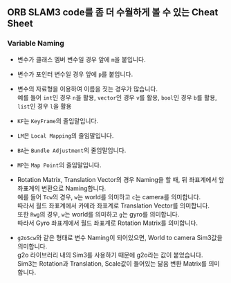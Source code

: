 ## ORB SLAM3 code를 좀 더 수월하게 볼 수 있는 Cheat Sheet  

### Variable Naming  

- 변수가 클래스 멤버 변수일 경우 앞에 `m`을 붙입니다.  
- 변수가 포인터 변수일 경우 앞에 `p`를 붙입니다.  
- 변수의 자료형을 이용하여 이름을 짓는 경우가 많습니다.  
  예를 들어 `int`인 경우 `n`을 활용, `vector`인 경우 `v`를 활용, `bool`인 경우 `b`를 활용, `list`인 경우 `l`을 활용  
  
- `KF`는 `KeyFrame`의 줄임말입니다.  
- `LM`은 `Local Mapping`의 줄임말입니다.  
- `BA`는 `Bundle Adjustment`의 줄임말입니다.  
- `MP`는 `Map Point`의 줄임말입니다.  

- Rotation Matrix, Translation Vector의 경우 Naming을 할 때, 뒤 좌표계에서 앞 좌표계의 변환으로 Naming합니다.  
  예를 들어 `Tcw`의 경우, `w`는 world를 의미하고 `c`는 camera를 의미합니다.  
  따라서 월드 좌표계에서 카메라 좌표계로 Translation Vector를 의미합니다.  
  또한 `Rwg`의 경우, `w`는 world를 의미하고 `g`는 gyro를 의미합니다.  
  따라서 Gyro 좌표계에서 월드 좌표계로 Rotation Matrix를 의미합니다.  
  
 - `g2oScw`와 같은 형태로 변수 Naming이 되어있으면, World to camera Sim3값을 의미합니다.  
   g2o 라이브러리 내의 Sim3를 사용하기 때문에 g2o라는 값이 붙었습니다.  
   Sim3는 Rotation과 Translation, Scale값이 들어있는 닮음 변환 Matrix를 의미합니다.  
  

